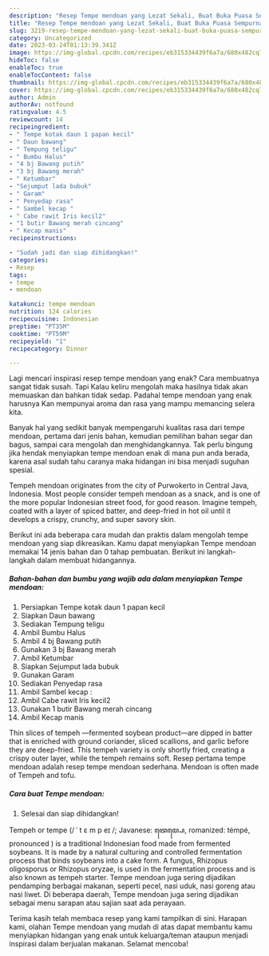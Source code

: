 ```yaml
---
description: "Resep Tempe mendoan yang Lezat Sekali, Buat Buka Puasa Sempurna"
title: "Resep Tempe mendoan yang Lezat Sekali, Buat Buka Puasa Sempurna"
slug: 3219-resep-tempe-mendoan-yang-lezat-sekali-buat-buka-puasa-sempurna
category: Uncategorized
date: 2023-03-24T01:13:39.341Z
image: https://img-global.cpcdn.com/recipes/eb315334439f6a7a/680x482cq70/tempe-mendoan-foto-resep-utama.jpg
hideToc: false
enableToc: true
enableTocContent: false
thumbnail: https://img-global.cpcdn.com/recipes/eb315334439f6a7a/680x482cq70/tempe-mendoan-foto-resep-utama.jpg
cover: https://img-global.cpcdn.com/recipes/eb315334439f6a7a/680x482cq70/tempe-mendoan-foto-resep-utama.jpg
author: Admin
authorAv: notfound
ratingvalue: 4.5
reviewcount: 14
recipeingredient:
- " Tempe kotak daun 1 papan kecil"
- " Daun bawang"
- " Tempung teligu"
- " Bumbu Halus"
- "4 bj Bawang putih"
- "3 bj Bawang merah"
- " Ketumbar"
- "Sejumput lada bubuk"
- " Garam"
- " Penyedap rasa"
- " Sambel kecap "
- " Cabe rawit Iris kecil2"
- "1 butir Bawang merah cincang"
- " Kecap manis"
recipeinstructions:

- "Sudah jadi dan siap dihidangkan!"
categories:
- Resep
tags:
- tempe
- mendoan

katakunci: tempe mendoan 
nutrition: 124 calories
recipecuisine: Indonesian
preptime: "PT35M"
cooktime: "PT59M"
recipeyield: "1"
recipecategory: Dinner

---
```



Lagi mencari inspirasi resep tempe mendoan yang enak? Cara membuatnya sangat tidak susah. Tapi Kalau keliru mengolah maka hasilnya tidak akan memuaskan dan bahkan tidak sedap. Padahal tempe mendoan yang enak harusnya Kan mempunyai aroma dan rasa yang mampu memancing selera kita.


Banyak hal yang sedikit banyak mempengaruhi kualitas rasa dari tempe mendoan, pertama dari jenis bahan, kemudian pemilihan bahan segar dan bagus, sampai cara mengolah dan menghidangkannya. Tak perlu bingung jika hendak menyiapkan tempe mendoan enak di mana pun anda berada, karena asal sudah tahu caranya maka hidangan ini bisa menjadi suguhan spesial.

Tempeh mendoan originates from the city of Purwokerto in Central Java, Indonesia. Most people consider tempeh mendoan as a snack, and is one of the more popular Indonesian street food, for good reason. Imagine tempeh, coated with a layer of spiced batter, and deep-fried in hot oil until it develops a crispy, crunchy, and super savory skin.


Berikut ini ada beberapa cara mudah dan praktis dalam mengolah tempe mendoan yang siap dikreasikan. Kamu dapat menyiapkan Tempe mendoan memakai 14 jenis bahan dan 0 tahap pembuatan. Berikut ini langkah-langkah dalam membuat hidangannya.

<!--inarticleads1-->

##### Bahan-bahan dan bumbu yang wajib ada dalam menyiapkan Tempe mendoan:

1. Persiapkan  Tempe kotak daun 1 papan kecil
1. Siapkan  Daun bawang
1. Sediakan  Tempung teligu
1. Ambil  Bumbu Halus
1. Ambil 4 bj Bawang putih
1. Gunakan 3 bj Bawang merah
1. Ambil  Ketumbar
1. Siapkan Sejumput lada bubuk
1. Gunakan  Garam
1. Sediakan  Penyedap rasa
1. Ambil  Sambel kecap :
1. Ambil  Cabe rawit Iris kecil2
1. Gunakan 1 butir Bawang merah cincang
1. Ambil  Kecap manis


Thin slices of tempeh —fermented soybean product—are dipped in batter that is enriched with ground coriander, sliced scallions, and garlic before they are deep-fried. This tempeh variety is only shortly fried, creating a crispy outer layer, while the tempeh remains soft. Resep pertama tempe mendoan adalah resep tempe mendoan sederhana. Mendoan is often made of Tempeh and tofu. 

<!--inarticleads2-->

##### Cara buat Tempe mendoan:


1. Selesai dan siap dihidangkan!

Tempeh or tempe (/ ˈ t ɛ m p eɪ /; Javanese: ꦠꦺꦩ꧀ꦥꦺ, romanized: témpé, pronounced ) is a traditional Indonesian food made from fermented soybeans. It is made by a natural culturing and controlled fermentation process that binds soybeans into a cake form. A fungus, Rhizopus oligosporus or Rhizopus oryzae, is used in the fermentation process and is also known as tempeh starter. Tempe mendoan juga sering dijadikan pendamping berbagai makanan, seperti pecel, nasi uduk, nasi goreng atau nasi liwet. Di beberapa daerah, Tempe mendoan juga sering dijadikan sebagai menu sarapan atau sajian saat ada perayaan. 

Terima kasih telah membaca resep yang kami tampilkan di sini. Harapan kami, olahan Tempe mendoan yang mudah di atas dapat membantu kamu menyiapkan hidangan yang enak untuk keluarga/teman ataupun menjadi inspirasi dalam berjualan makanan. Selamat mencoba!
